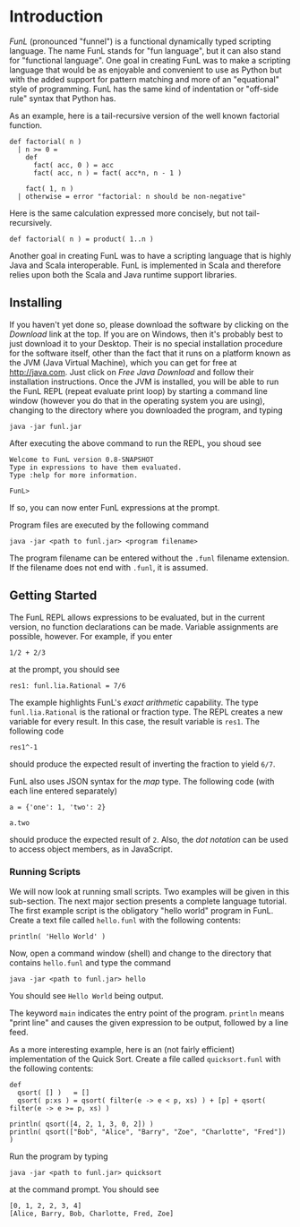 # Introduction

*FunL* (pronounced "funnel") is a functional dynamically typed scripting language. The name FunL stands for "fun language", but it can also stand for "functional language".  One goal in creating FunL was to make a scripting language that would be as enjoyable and convenient to use as Python but with the added support for pattern matching and more of an "equational" style of programming.  FunL has the same kind of indentation or "off-side rule" syntax that Python has.

As an example, here is a tail-recursive version of the well known factorial function.

    def factorial( n )
      | n >= 0 =
        def
          fact( acc, 0 ) = acc
          fact( acc, n ) = fact( acc*n, n - 1 )

        fact( 1, n )
      | otherwise = error "factorial: n should be non-negative"

Here is the same calculation expressed more concisely, but not tail-recursively.

    def factorial( n ) = product( 1..n )

Another goal in creating FunL was to have a scripting language that is highly Java and Scala interoperable.  FunL is implemented in Scala and therefore relies upon both the Scala and Java runtime support libraries.


## Installing

If you haven't yet done so, please download the software by clicking on the *Download* link at the top.  If you are on Windows, then it's probably best to just download it to your Desktop.  Their is no special installation procedure for the software itself, other than the fact that it runs on a platform known as the JVM (Java Virtual Machine), which you can get for free at <http://java.com>.  Just click on *Free Java Download* and follow their installation instructions.  Once the JVM is installed, you will be able to run the FunL REPL (repeat evaluate print loop) by starting a command line window (however you do that in the operating system you are using), changing to the directory where you downloaded the program, and typing
	
	java -jar funl.jar

After executing the above command to run the REPL, you shoud see

	Welcome to FunL version 0.8-SNAPSHOT
	Type in expressions to have them evaluated.
	Type :help for more information.

	FunL>

If so, you can now enter FunL expressions at the prompt.

Program files are executed by the following command

	java -jar <path to funl.jar> <program filename>
	
The program filename can be entered without the `.funl` filename extension.  If the filename does not end with `.funl`, it is assumed.


## Getting Started

The FunL REPL allows expressions to be evaluated, but in the current version, no function declarations can be made.  Variable assignments are possible, however.  For example, if you enter

	1/2 + 2/3

at the prompt, you should see

	res1: funl.lia.Rational = 7/6

The example highlights FunL's *exact arithmetic* capability.  The type `funl.lia.Rational` is the rational or fraction type. The REPL creates a new variable for every result.  In this case, the result variable is `res1`.  The following code

	res1^-1
	
should produce the expected result of inverting the fraction to yield `6/7`.

FunL also uses JSON syntax for the *map* type.  The following code (with each line entered separately)

	a = {'one': 1, 'two': 2}

	a.two

should produce the expected result of `2`.  Also, the *dot notation* can be used to access object members, as in JavaScript.


### Running Scripts

We will now look at running small scripts.  Two examples will be given in this sub-section.  The next major section presents a complete language tutorial.  The first example script is the obligatory "hello world" program in FunL.  Create a text file called `hello.funl` with the following contents:

	println( 'Hello World' )

Now, open a command window (shell) and change to the directory that contains `hello.funl` and type the command

	java -jar <path to funl.jar> hello

You should see `Hello World` being output.

The keyword `main` indicates the entry point of the program.  `println` means "print line" and causes the given expression to be output, followed by a line feed.

As a more interesting example, here is an (not fairly efficient) implementation of the Quick Sort.  Create a file called `quicksort.funl` with the following contents:

	def
	  qsort( [] )   = []
	  qsort( p:xs ) = qsort( filter(e -> e < p, xs) ) + [p] + qsort( filter(e -> e >= p, xs) )

	println( qsort([4, 2, 1, 3, 0, 2]) )
	println( qsort(["Bob", "Alice", "Barry", "Zoe", "Charlotte", "Fred"]) )

Run the program by typing

	java -jar <path to funl.jar> quicksort
	
at the command prompt.  You should see

	[0, 1, 2, 2, 3, 4]
	[Alice, Barry, Bob, Charlotte, Fred, Zoe]
